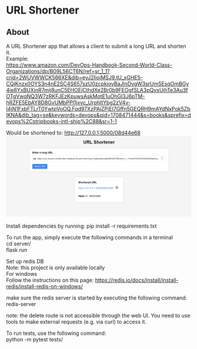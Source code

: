 # URL Shortener
## About
A URL Shortener app that allows a client to submit a long URL and shorten it. <br />
Example: <br />
https://www.amazon.com/DevOps-Handbook-Second-World-Class-Organizations/dp/B09L56CT6N/ref=sr_1_1?crid=2WUVWWCK566XE&dib=eyJ2IjoiMSJ9.tU_xGHE5-CQjKnzx0OYS3n4nE2SC4S657szU0zcpkioyBaJlnDvqW3srUm5EsqOmBGy4ie8YxBUXinR7mij8unC5EHOEjCthdXe2Br0b9FEOgfSLA3pQvxUihTe3Au3fOTgVwqNQ3W7zRKFJEzKpuwsAskMotE1uOhGI3J6pTM-hRZFE5EbAY8D8GvUMbPPl1jxyc_UrphltYbg2zV4v-I4jN1FxbFTLrT0YwtpVoOQ.Fqd97XzPAjZPjEI7Gffn5GEQRH9mAYdNxPok5ZblKNA&dib_tag=se&keywords=devops&qid=1708471444&s=books&sprefix=devops%2Cstripbooks-intl-ship%2C88&sr=1-1

Would be shortened to: http://127.0.0.1:5000/08d44e68
![Alt text](server/static/img/url-shortener-tool.png "URL Shortener")

Install dependencies by running:
    pip install -r requirements.txt

To run the app, simply execute the following commands in a terminal <br />
    cd server/ <br />
    flask run <br />

Set up redis DB <br />
Note: this project is only available locally <br />
For windows <br />
    Follow the instructions on this page: https://redis.io/docs/install/install-redis/install-redis-on-windows/ <br />

make sure the redis server is started by executing the following command: <br />
    redis-server

note: the delete route is not accessible through the web UI. You need to use tools to make external requests (e.g. via curl) to access it.

To run tests, use the following command: <br />
python -m pytest tests/